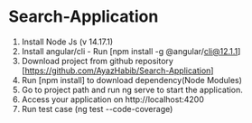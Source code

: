 # Search-Application

1. Install Node Js (v 14.17.1)
2. Install angular/cli - Run [npm install -g @angular/cli@12.1.1]
3. Download project from github repository [https://github.com/AyazHabib/Search-Application]
4. Run [npm install] to download dependency(Node Modules)
5. Go to project path and run ng serve to start the application.
6. Access your application on http://localhost:4200
7. Run test case (ng test --code-coverage)
